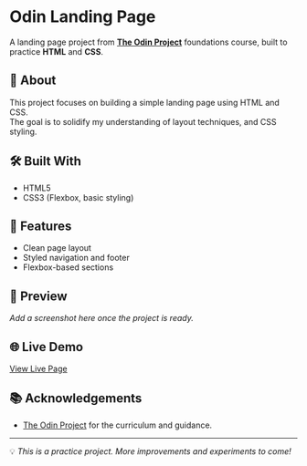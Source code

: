 # Odin Landing Page

A landing page project from **[The Odin Project](https://www.theodinproject.com/)** foundations course, built to practice **HTML** and **CSS**.

## 🚀 About
This project focuses on building a simple landing page using HTML and CSS.  
The goal is to solidify my understanding of layout techniques, and CSS styling.

## 🛠 Built With
- HTML5  
- CSS3 (Flexbox, basic styling)  

## 🎯 Features
- Clean page layout  
- Styled navigation and footer  
- Flexbox-based sections

## 📸 Preview
_Add a screenshot here once the project is ready._  

## 🌐 Live Demo
[View Live Page](#) <!-- Replace with your GitHub Pages link once deployed -->

## 📚 Acknowledgements
- [The Odin Project](https://www.theodinproject.com/) for the curriculum and guidance.  

---
💡 *This is a practice project. More improvements and experiments to come!*

